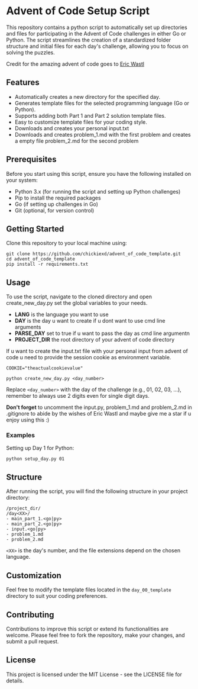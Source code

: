 # Advent of Code Setup Script

This repository contains a python script to automatically set up directories and files for participating in the Advent of Code challenges in either Go or Python. The script streamlines the creation of a standardized folder structure and initial files for each day's challenge, allowing you to focus on solving the puzzles.

Credit for the amazing advent of code goes to [Eric Wastl](https://adventofcode.com/)

## Features

- Automatically creates a new directory for the specified day.
- Generates template files for the selected programming language (Go or Python).
- Supports adding both Part 1 and Part 2 solution template files.
- Easy to customize template files for your coding style.
- Downloads and creates your personal input.txt
- Downloads and creates problem_1.md with the first problem and creates a empty file problem_2.md for the second problem

## Prerequisites

Before you start using this script, ensure you have the following installed on your system:
- Python 3.x (for running the script and setting up Python challenges)
- Pip to install the required packages
- Go (if setting up challenges in Go)
- Git (optional, for version control)

## Getting Started

Clone this repository to your local machine using:
 
```
git clone https://github.com/chickiexd/advent_of_code_template.git
cd advent_of_code_template
pip install -r requirements.txt
```

## Usage

To use the script, navigate to the cloned directory and open create_new_day.py set the global variables to your needs.

- **LANG** is the language you want to use
- **DAY** is the day u want to create if u dont want to use cmd line arguments
- **PARSE_DAY** set to true if u want to pass the day as cmd line argumentn
- **PROJECT_DIR** the root directory of your advent of code directory

If u want to create the input.txt file with your personal input from advent of code u need to provide the session cookie as environment variable.

```
COOKIE="theactualcookievalue"
```

```
python create_new_day.py <day_number>
```

Replace `<day_number>` with the day of the challenge (e.g., 01, 02, 03, ...), remember to always use 2 digits even for single digit days.

**Don't forget** to uncomment the input.py, problem_1.md and problem_2.md in .gitignore to abide by the wishes of Eric Wastl
and maybe give me a star if u enjoy using this :)

### Examples

Setting up Day 1 for Python:

```
python setup_day.py 01
```

## Structure

After running the script, you will find the following structure in your project directory:
```
/project_dir/
/day<XX>/
- main_part_1.<go|py>
- main_part_2.<go|py>
- input.<go|py>
- problem_1.md
- problem_2.md
```

`<XX>` is the day's number, and the file extensions depend on the chosen language.

## Customization

Feel free to modify the template files located in the `day_00_template` directory to suit your coding preferences.

## Contributing

Contributions to improve this script or extend its functionalities are welcome. Please feel free to fork the repository, make your changes, and submit a pull request.

## License

This project is licensed under the MIT License - see the LICENSE file for details.